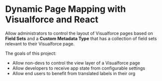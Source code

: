 # Dynamic Page Mapping with Visualforce and React
Allow administrators to control the layout of Visualforce pages based on **Field Sets** and a **Custom Metadata Type** that has a collection of field sets relevant to their Visualforce page.

The goals of this project:

- Allow non-devs to control the view layer of a Visualforce page
- Allow developers to receive app state from configurable settings
- Allow end users to benefit from translated labels in their org